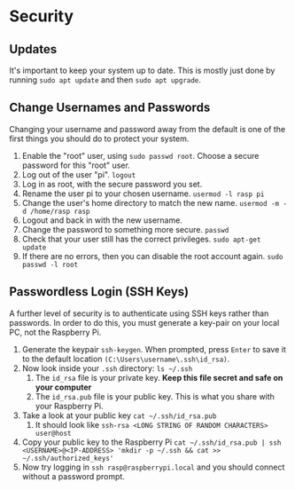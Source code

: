 # Security

## Updates

It's important to keep your system up to date. This is mostly just done by running ```sudo apt update``` and then ```sudo apt upgrade```.

## Change Usernames and Passwords

Changing your username and password away from the default is one of the first things you should do to protect your system.

1. Enable the "root" user, using ```sudo passwd root```. Choose a secure password for this "root" user.
2. Log out of the user "pi". ```logout```
3. Log in as root, with the secure password you set.
4. Rename the user pi to your chosen username. ```usermod -l rasp pi```
5. Change the user's home directory to match the new name. ```usermod -m -d /home/rasp rasp```
6. Logout and back in with the new username.
7. Change the password to something more secure. ```passwd```
8. Check that your user still has the correct privileges. ```sudo apt-get update```
9. If there are no errors, then you can disable the root account again. ```sudo passwd -l root```

## Passwordless Login (SSH Keys)
A further level of security is to authenticate using SSH keys rather than passwords. In order to do this, you must generate a key-pair on your local PC, not the Raspberry Pi.

1. Generate the keypair ```ssh-keygen```. When prompted, press ```Enter``` to save it to the default location ```(C:\Users\username\.ssh\id_rsa)```.
2. Now look inside your ```.ssh``` directory: ```ls ~/.ssh```
    1. The ```id_rsa``` file is your private key. **Keep this file secret and safe on your computer**
    2. The ```id_rsa.pub``` file is your public key. This is what you share with your Raspberry Pi.
3. Take a look at your public key ```cat ~/.ssh/id_rsa.pub```
    1. It should look like ```ssh-rsa <LONG STRING OF RANDOM CHARACTERS> user@host```
4. Copy your public key to the Raspberry Pi ```cat ~/.ssh/id_rsa.pub | ssh <USERNAME>@<IP-ADDRESS> 'mkdir -p ~/.ssh && cat >> ~/.ssh/authorized_keys'```
5. Now try logging in ```ssh rasp@raspberrypi.local``` and you should connect without a password prompt.
